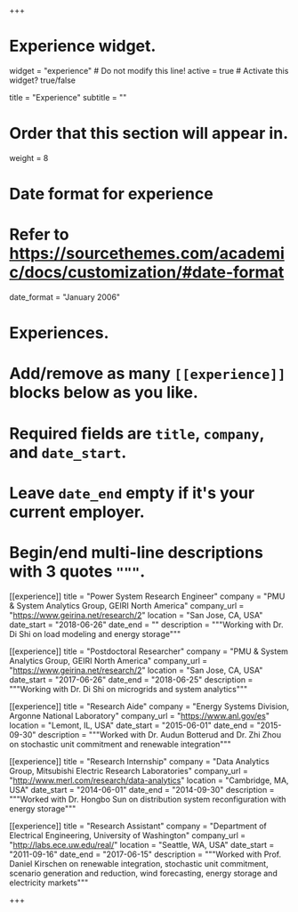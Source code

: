 +++
# Experience widget.
widget = "experience"  # Do not modify this line!
active = true  # Activate this widget? true/false

title = "Experience"
subtitle = ""

# Order that this section will appear in.
weight = 8

# Date format for experience
#   Refer to https://sourcethemes.com/academic/docs/customization/#date-format
date_format = "January 2006"

# Experiences.
#   Add/remove as many `[[experience]]` blocks below as you like.
#   Required fields are `title`, `company`, and `date_start`.
#   Leave `date_end` empty if it's your current employer.
#   Begin/end multi-line descriptions with 3 quotes `"""`.

[[experience]]
  title = "Power System Research Engineer"
  company = "PMU & System Analytics Group, GEIRI North America"
  company_url = "https://www.geirina.net/research/2"
  location = "San Jose, CA, USA"
  date_start = "2018-06-26"
  date_end = ""
  description = """Working with Dr. Di Shi on load modeling and energy storage"""

[[experience]]
  title = "Postdoctoral Researcher"
  company = "PMU & System Analytics Group, GEIRI North America"
  company_url = "https://www.geirina.net/research/2"
  location = "San Jose, CA, USA"
  date_start = "2017-06-26"
  date_end = "2018-06-25"
  description = """Working with Dr. Di Shi on microgrids and system analytics"""

[[experience]]
  title = "Research Aide"
  company = "Energy Systems Division, Argonne National Laboratory"
  company_url = "https://www.anl.gov/es"
  location = "Lemont, IL, USA"
  date_start = "2015-06-01"
  date_end = "2015-09-30"
  description = """Worked with Dr. Audun Botterud and Dr. Zhi Zhou on stochastic unit commitment and renewable integration"""

[[experience]]
  title = "Research Internship"
  company = "Data Analytics Group, Mitsubishi Electric Research Laboratories"
  company_url = "http://www.merl.com/research/data-analytics"
  location = "Cambridge, MA, USA"
  date_start = "2014-06-01"
  date_end = "2014-09-30"
  description = """Worked with Dr. Hongbo Sun on distribution system reconfiguration with energy storage"""

[[experience]]
  title = "Research Assistant"
  company = "Department of Electrical Engineering, University of Washington"
  company_url = "http://labs.ece.uw.edu/real/"
  location = "Seattle, WA, USA"
  date_start = "2011-09-16"
  date_end = "2017-06-15"
  description = """Worked with Prof. Daniel Kirschen on renewable integration, stochastic unit commitment, scenario generation and reduction, wind forecasting, energy storage and electricity markets"""

+++
